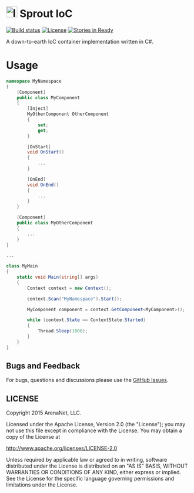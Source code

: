 <img src="http://cdn.flaticon.com/png/256/64749.png" alt="Icon" width="30" height="30"/> Sprout IoC
=====
[![Build status](https://ci.appveyor.com/api/projects/status/?svg=true)](https://ci.appveyor.com/project/elvirb/sprout-ioc)
[![License](https://img.shields.io/hexpm/l/plug.svg)](http://www.apache.org/licenses/LICENSE-2.0)
[![Stories in Ready](https://badge.waffle.io/arenanet/sprout-ioc.png?label=ready&title=Ready)](http://waffle.io/arenanet/sprout-ioc)

A down-to-earth IoC container implementation written in C#.

Usage
==========
```csharp
namespace MyNamespace
{
	[Component]
	public class MyComponent
	{
		[Inject]
		MyOtherComponent OtherComponent
		{
			set;
			get;
		}

		[OnStart]
		void OnStart()
		{
			...
		}

		[OnEnd]
		void OnEnd()
		{
			...
		}
	}

	[Component]
	public class MyOtherComponent
	{
		...
	}
}

...

class MyMain
{
	static void Main(string[] args)
	{
		Context context = new Context();

		context.Scan("MyNamespace").Start();

		MyComponent component = context.GetComponent<MyComponent>();

		while (context.State == ContextState.Started)
		{
			Thread.Sleep(1000);
		}
	}
}
```

## Bugs and Feedback

For bugs, questions and discussions please use the [GitHub Issues](https://github.com/ArenaNet/sprout-ioc/issues).

## LICENSE

Copyright 2015 ArenaNet, LLC.

Licensed under the Apache License, Version 2.0 (the "License");
you may not use this file except in compliance with the License.
You may obtain a copy of the License at

<http://www.apache.org/licenses/LICENSE-2.0>

Unless required by applicable law or agreed to in writing, software
distributed under the License is distributed on an "AS IS" BASIS,
WITHOUT WARRANTIES OR CONDITIONS OF ANY KIND, either express or implied.
See the License for the specific language governing permissions and
limitations under the License.
